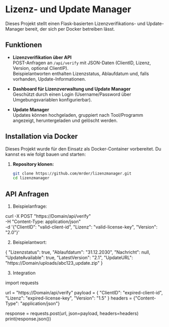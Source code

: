 # Lizenz- und Update Manager

Dieses Projekt stellt einen Flask-basierten Lizenzverifikations- und Update-Manager bereit, der sich per Docker betreiben lässt.

## Funktionen

- **Lizenzverifikation über API**  
  POST-Anfragen an `/api/verify` mit JSON-Daten (ClientID, Lizenz, Version, optional ClientIP).  
  Beispielantworten enthalten Lizenzstatus, Ablaufdatum und, falls vorhanden, Update-Informationen.

- **Dashboard für Lizenzverwaltung und Update Manager**  
  Geschützt durch einen Login (Username/Password über Umgebungsvariablen konfigurierbar).

- **Update Manager**  
  Updates können hochgeladen, gruppiert nach Tool/Programm angezeigt, heruntergeladen und gelöscht werden.

## Installation via Docker

Dieses Projekt wurde für den Einsatz als Docker-Container vorbereitet. Du kannst es wie folgt bauen und starten:

1. **Repository klonen:**

   ```bash
   git clone https://github.com/mrder/lizenzmanager.git
   cd lizenzmanager

## API Anfragen

1. Beispielanfrage:

curl -X POST "https://Domain/api/verify" \
     -H "Content-Type: application/json" \
     -d '{"ClientID": "valid-client-id", "Lizenz": "valid-license-key", "Version": "2.0"}'
	 


2. Beispielantwort:

{
  "Lizenzstatus": true,
  "Ablaufdatum": "31.12.2030",
  "Nachricht": null,
  "UpdateAvailable": true,
  "LatestVersion": "2.1",
  "UpdateURL": "https://Domain/uploads/abc123_update.zip"
}

3. Integration

import requests

url = "https://Domain/api/verify"
payload = {
    "ClientID": "expired-client-id",
    "Lizenz": "expired-license-key",
    "Version": "1.5"
}
headers = {"Content-Type": "application/json"}

response = requests.post(url, json=payload, headers=headers)
print(response.json())
	
